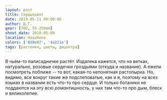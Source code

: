 ```yaml
---
layout: post
title: Сердцецвет
date: 2019-05-11 00:00:00
author: Д.Г.
gear: [70D, 55-250mm]
shoot_date: 2019-05-09
location: Нахабино
colors: ['0d0e07', '4a221e']
tags: [растения, цветы, дицентра]
---
```

В чьём-то палисадничке растёт. Издалека кажется, что на ветках, натурально, розовые сердечки гроздьями (откуда и название). А ежели посмотреть поближе -- то вот, какая-то непонятная растопырка. Но, видимо, все вокруг такие же подслеповатые, как и я, поэтому на всех языках в названии есть что-то про сердце. И только ботаники не поддаются на эту всю _романтишность_, у них там что-то про дым, блеск и великолепие.
